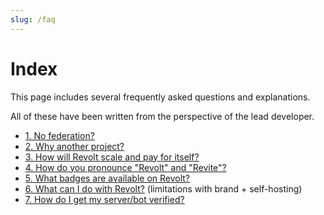 ```yaml
---
slug: /faq
---
```


# Index

This page includes several frequently asked questions and explanations.

All of these have been written from the perspective of the lead developer.

- [1. No federation?](/faq/federation)
- [2. Why another project?](/faq/why_new)
- [3. How will Revolt scale and pay for itself?](/faq/monetisation)
- [4. How do you pronounce "Revolt" and "Revite"?](/faq/pronounce)
- [5. What badges are available on Revolt?](/faq/badges)
- [6. What can I do with Revolt?](/faq/usage) (limitations with brand + self-hosting)
- [7. How do I get my server/bot verified?](/faq/verification)
